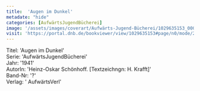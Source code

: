 ```yaml
---
title:  'Augen im Dunkel'
metadate: "hide"
categories: [AufwärtsJugendBücherei]
image: '/assets/images/coverart/Aufwärts-Jugend-Bücherei/1029635153_00000010.jpg'
visit: 'https://portal.dnb.de/bookviewer/view/1029635153#page/n0/mode/2up'
---
```

Titel: 'Augen im Dunkel' <br>
Serie: 'AufwärtsJugendBücherei' <br>
Jahr: '1941' <br>
AutorIn: 'Heinz-Oskar Schönhoff. [Textzeichngn: H. Krafft]' <br>
Band-Nr: '?' <br>
Verlag: ' AufwärtsVerl'